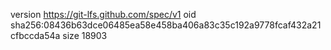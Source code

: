 version https://git-lfs.github.com/spec/v1
oid sha256:08436b63dce06485ea58e458ba406a83c35c192a9778fcaf432a21cfbccda54a
size 18903
